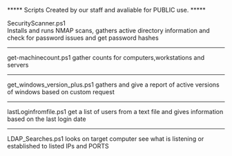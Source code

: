 ***** Scripts Created by our staff and avaliable for PUBLIC use. *****

SecurityScanner.ps1  
  Installs and runs NMAP scans, gathers active directory information and check for password issues and get password hashes 
  
-------------------------------------------------------------------------------------------
get-machinecount.ps1
  gather counts for computers,workstations and servers
  
-------------------------------------------------------------------------------------------
get_windows_version_plus.ps1
  gathers and give a report of active versions of windows based on custom request
  
-------------------------------------------------------------------------------------------
lastLoginfromfile.ps1
  get a list of users from a text file and gives information based on the last login date
  
-------------------------------------------------------------------------------------------
LDAP_Searches.ps1
  looks on target computer see what is listening or established to listed IPs and PORTS
